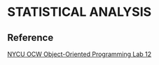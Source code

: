 # STATISTICAL ANALYSIS

## Reference

[NYCU OCW Object-Oriented Programming Lab 12](https://ocw.nycu.edu.tw/course/oop002/LAB_12.pdf)

